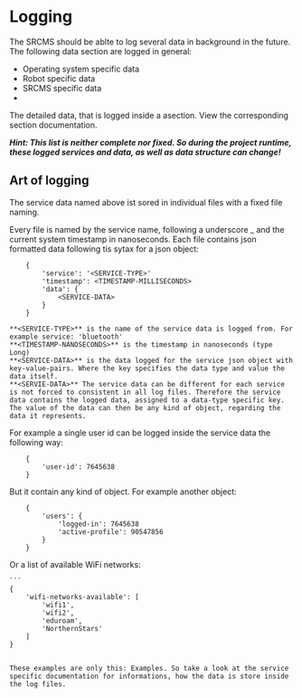 # Logging
The SRCMS should be ablte to log several data in background in the future. The following data section are logged in general:

- Operating system specific data
- Robot specific data
- SRCMS specific data
- 
The detailed data, that is logged inside a asection. View the corresponding section documentation.

***Hint: This list is neither complete nor fixed. So during the project runtime, these logged services and data, as well as data structure can change!***

## Art of logging
The service data named above ist sored in individual files with a fixed file naming.

Every file is named by the service name, following a underscore _ and the current system timestamp in nanoseconds. Each file contains json formatted data following tis sytax for a json object:

```
    {
        'service': '<SERVICE-TYPE>'
        'timestamp': <TIMESTAMP-MILLISECONDS>
        'data': {
            <SERVICE-DATA>
        }
    }
```

    **<SERVICE-TYPE>** is the name of the service data is logged from. For example service: 'bluetooth'
    **<TIMESTAMP-NANOSECONDS>** is the timestamp in nanoseconds (type Long)
    **<SERVICE-DATA>** is the data logged for the service json object with key-value-pairs. Where the key specifies the data type and value the data itself.
    **<SERVIE-DATA>** The service data can be different for each service is not forced to consistent in all log files. Therefore the service data contains the logged data, assigned to a data-type specific key. The value of the data can then be any kind of object, regarding the data it represents.

For example a single user id can be logged inside the service data the following way:

```
    {
        'user-id': 7645638
    }
```

But it contain any kind of object. For example another object:

```
    {
        'users': {
            'logged-in': 7645638
            'active-profile': 90547856
        }
    }
```

Or a list of available WiFi networks:

    ```
    {
        'wifi-networks-available': [
            'wifi1',
            'wifi2',
            'eduroam',
            'NorthernStars'
        ]
    }
```

These examples are only this: Examples. So take a look at the service specific documentation for informations, how the data is store inside the log files.